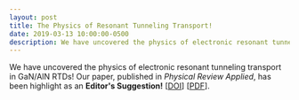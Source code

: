 ```yaml
---
layout: post
title: The Physics of Resonant Tunneling Transport!
date: 2019-03-13 10:00:00-0500
description: We have uncovered the physics of electronic resonant tunneling transport in GaN/AlN RTDs!
---
```

We have uncovered the physics of electronic resonant tunneling transport in GaN/AlN RTDs! Our paper, published in _Physical Review Applied_, has been highlight as an __Editor's Suggestion!__ [<a href="https://link.aps.org/doi/10.1103/PhysRevApplied.11.034032" target="\_blank">DOI</a>] [<a href="{{ '20190313_PRApplied_Broken_Symmetry.pdf' | prepend: '/assets/pdf/' | prepend: site.baseurl | prepend: site.url }}" target="\_blank">PDF</a>].
